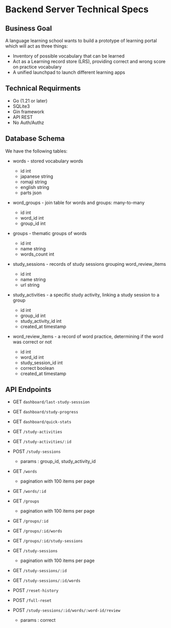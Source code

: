 # Backend Server Technical Specs

## Business Goal

A language learning school wants to build a prototype of learning portal which will act as three things:

- Inventory of possible vocabulary that can be learned
- Act as a  Learning record store (LRS), providing correct and wrong score on practice vocabulary
- A unified launchpad to launch different learning apps

## Technical Requirments

- Go (1.21 or later)
- SQLite3
- Gin framework
- API REST
- No Auth/Authz

## Database Schema

We have the following tables:

- words - stored vocabulary words
  - id int
  - japanese string
  - romaji string
  - english string
  - parts json

- word_groups - join table for words and groups: many-to-many
  - id int
  - word_id int
  - group_id int

- groups - thematic groups of words
  - id int
  - name string
  - words_count int

- study_sessions - records of study sessions grouping word_review_items
  - id int
  - name string
  - url string
- study_activities - a specific study activity, linking a study session to a group
  - id int
  - group_id int
  - study_activity_id int
  - created_at timestamp

- word_review_items - a record of word practice, determining if the word was correct or not
  - id int
  - word_id int
  - study_session_id int
  - correct boolean
  - created_at timestamp

## API Endpoints

- GET `dashboard/last-study-sesssion`
- GET `dashboard/study-progress`
- GET `dashboard/quick-stats`

- GET `/study-activities`
- GET `/study-activities/:id`

- POST `/study-sessions`
  - params : group_id, study_activity_id

- GET `/words`
  - pagination with 100 items per page
- GET `/words/:id`

- GET `/groups`
  - pagination with 100 items per page
- GET `/groups/:id`
- GET `/groups/:id/words` 
- GET `/groups/:id/study-sessions`

- GET `/study-sessions`
  - pagination with 100 items per page
- GET `/study-sessions/:id`
- GET `/study-sessions/:id/words`

- POST `/reset-history`
- POST `/full-reset`

- POST `/study-sessions/:id/words/:word-id/review`
  - params : correct
